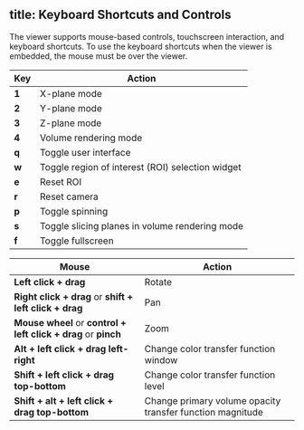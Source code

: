 title: Keyboard Shortcuts and Controls
---

The viewer supports mouse-based controls, touchscreen interaction, and
keyboard shortcuts. To use the keyboard shortcuts when the viewer is embedded,
the mouse must be over the viewer.

**Key** | **Action**
--- | --- |
**1** | X-plane mode
**2** | Y-plane mode
**3** | Z-plane mode
**4** | Volume rendering mode
**q** | Toggle user interface
**w** | Toggle region of interest (ROI) selection widget
**e** | Reset ROI
**r** | Reset camera
**p** | Toggle spinning
**s** | Toggle slicing planes in volume rendering mode
**f** | Toggle fullscreen

**Mouse** | **Action**
--- | --- |
**Left click + drag** | Rotate
**Right click + drag** or **shift + left click + drag** | Pan
**Mouse wheel** or **control + left click + drag** or **pinch** | Zoom
**Alt + left click + drag left-right** | Change color transfer function window
**Shift + left click + drag top-bottom** | Change color transfer function level
**Shift + alt + left click + drag top-bottom** | Change primary volume opacity transfer function magnitude
